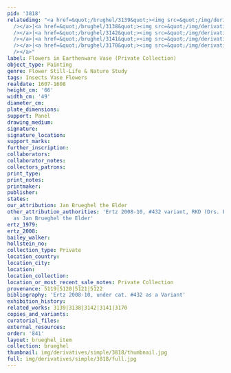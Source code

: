 ```yaml
---
pid: '3818'
relatedimg: "<a href=&quot;/brughel/3139&quot;><img src=&quot;/img/derivatives/simple/3139/thumbnail.jpg&quot;
  /></a>|<a href=&quot;/brughel/3138&quot;><img src=&quot;/img/derivatives/simple/3138/thumbnail.jpg&quot;
  /></a>|<a href=&quot;/brughel/3142&quot;><img src=&quot;/img/derivatives/simple/3142/thumbnail.jpg&quot;
  /></a>|<a href=&quot;/brughel/3141&quot;><img src=&quot;/img/derivatives/simple/3141/thumbnail.jpg&quot;
  /></a>|<a href=&quot;/brughel/3170&quot;><img src=&quot;/img/derivatives/simple/3170/thumbnail.jpg&quot;
  /></a>"
label: Flowers in Earthenware Vase (Private Collection)
object_type: Painting
genre: Flower Still-Life & Nature Study
tags: Insects Vase Flowers
realdate: 1607-1608
height_cm: '66'
width_cm: '49'
diameter_cm: 
plate_dimensions: 
support: Panel
drawing_medium: 
signature: 
signature_location: 
support_marks: 
further_inscription: 
collaborators: 
collaborator_notes: 
collectors_patrons: 
print_type: 
print_notes: 
printmaker: 
publisher: 
states: 
our_attribution: Jan Brueghel the Elder
other_attribution_authorities: 'Ertz 2008-10, #432 variant, RKD (Drs. Fred G. Meijer)
  as Jan Brueghel the Elder'
ertz_1979: 
ertz_2008: 
bailey_walker: 
hollstein_no: 
collection_type: Private
location_country: 
location_city: 
location: 
location_collection: 
location_or_most_recent_sale_notes: Private Collection
provenance: 5119|5120|5121|5122
bibliography: 'Ertz 2008-10, under cat. #432 as a Variant'
exhibition_history: 
related_works: 3139|3138|3142|3141|3170
copies_and_variants: 
curatorial_files: 
external_resources: 
order: '841'
layout: brueghel_item
collection: brueghel
thumbnail: img/derivatives/simple/3818/thumbnail.jpg
full: img/derivatives/simple/3818/full.jpg
---
```

